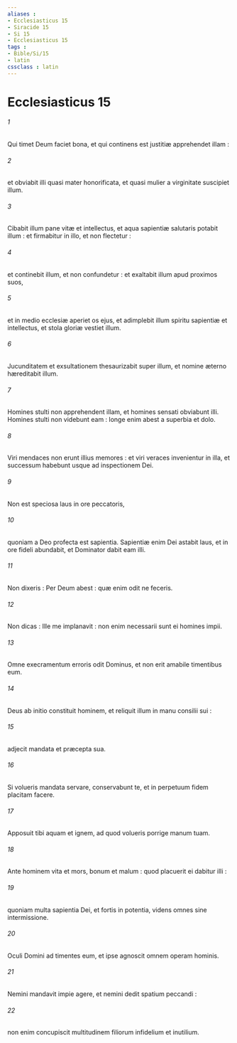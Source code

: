 ```yaml
---
aliases : 
- Ecclesiasticus 15
- Siracide 15
- Si 15
- Ecclesiasticus 15
tags : 
- Bible/Si/15
- latin
cssclass : latin
---
```


# Ecclesiasticus 15

###### 1
Qui timet Deum faciet bona, et qui continens est justitiæ apprehendet illam :
###### 2
et obviabit illi quasi mater honorificata, et quasi mulier a virginitate suscipiet illum.
###### 3
Cibabit illum pane vitæ et intellectus, et aqua sapientiæ salutaris potabit illum : et firmabitur in illo, et non flectetur :
###### 4
et continebit illum, et non confundetur : et exaltabit illum apud proximos suos,
###### 5
et in medio ecclesiæ aperiet os ejus, et adimplebit illum spiritu sapientiæ et intellectus, et stola gloriæ vestiet illum.
###### 6
Jucunditatem et exsultationem thesaurizabit super illum, et nomine æterno hæreditabit illum.
###### 7
Homines stulti non apprehendent illam, et homines sensati obviabunt illi. Homines stulti non videbunt eam : longe enim abest a superbia et dolo.
###### 8
Viri mendaces non erunt illius memores : et viri veraces invenientur in illa, et successum habebunt usque ad inspectionem Dei.
###### 9
Non est speciosa laus in ore peccatoris,
###### 10
quoniam a Deo profecta est sapientia. Sapientiæ enim Dei astabit laus, et in ore fideli abundabit, et Dominator dabit eam illi.
###### 11
Non dixeris : Per Deum abest : quæ enim odit ne feceris.
###### 12
Non dicas : Ille me implanavit : non enim necessarii sunt ei homines impii.
###### 13
Omne execramentum erroris odit Dominus, et non erit amabile timentibus eum.
###### 14
Deus ab initio constituit hominem, et reliquit illum in manu consilii sui :
###### 15
adjecit mandata et præcepta sua.
###### 16
Si volueris mandata servare, conservabunt te, et in perpetuum fidem placitam facere.
###### 17
Apposuit tibi aquam et ignem, ad quod volueris porrige manum tuam.
###### 18
Ante hominem vita et mors, bonum et malum : quod placuerit ei dabitur illi :
###### 19
quoniam multa sapientia Dei, et fortis in potentia, videns omnes sine intermissione.
###### 20
Oculi Domini ad timentes eum, et ipse agnoscit omnem operam hominis.
###### 21
Nemini mandavit impie agere, et nemini dedit spatium peccandi :
###### 22
non enim concupiscit multitudinem filiorum infidelium et inutilium.
